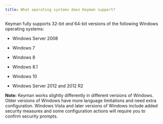 ```yaml
---
title: What operating systems does Keyman support?
---
```


Keyman fully supports 32-bit *and* 64-bit versions of the following
Windows operating systems:

-   Windows Server 2008

-   Windows 7

-   Windows 8

-   Windows 8.1

-   Windows 10

-   Windows Server 2012 and 2012 R2

**Note:**
Keyman works slightly differently in different versions of Windows.
Older versions of Windows have more language limitations and need extra
configuration. Windows Vista and later versions of Windows include added
security measures and some configuration actions will require you to
confirm security prompts.
